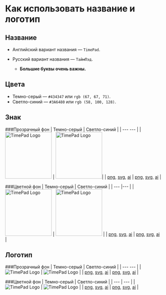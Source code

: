 Как использовать название и логотип
======
Название
------
* Английский вариант названия —  `TimePad`.
* Русский вариант названия — `ТаймПэд`.

  * **Большие буквы очень важны.**

Цвета
------
* Темно-серый — `#434347` или `rgb (67, 67, 71)`.
* Светло-синий — `#3A6480` или `rgb (58, 100, 128)`.

Знак
------
###Прозрачный фон
| Темно-серый | Светло-синий |
| --- --- |
| <img src="https://raw.githubusercontent.com/timepad/public/master/png/mini-logo-timepad-without-background-1.png" height="150" alt="TimePad Logo"> | <img src="https://raw.githubusercontent.com/timepad/public/master/png/mini-logo-timepad-without-background-2.png" height="150" alt="TimePad Logo">|
| [png](https://github.com/timepad/logo/blob/master/png/mini-logo-timepad-without-background-1.png), [svg](https://github.com/timepad/logo/blob/master/svg/mini-logo-timepad-without-background-1.svg), [ai](https://github.com/timepad/logo/blob/master/ai/mini-logo-timepad-without-background-1.ai) | [png](https://github.com/timepad/logo/blob/master/png/mini-logo-timepad-without-background-2.png), [svg](https://github.com/timepad/logo/blob/master/svg/mini-logo-timepad-without-background-2.svg), [ai](https://github.com/timepad/logo/blob/master/ai/mini-logo-timepad-without-background-2.ai) |

###Цветной фон
| Темно-серый | Светло-синий |
| --- |--- |
| <img src="https://raw.githubusercontent.com/timepad/public/master/png/mini-logo-timepad-with-background-1.png" height="150" alt="TimePad Logo"> | <img src="https://raw.githubusercontent.com/timepad/public/master/png/mini-logo-timepad-with-background-2.png" height="150" alt="TimePad Logo"> |
| [png](https://github.com/timepad/logo/blob/master/png/mini-logo-timepad-with-background-1.png), [svg](https://github.com/timepad/logo/blob/master/svg/mini-logo-timepad-with-background-1.svg), [ai](https://github.com/timepad/logo/blob/master/ai/mini-logo-timepad-with-background-1.ai) | [png](https://github.com/timepad/logo/blob/master/png/mini-logo-timepad-with-background-2.png), [svg](https://github.com/timepad/logo/blob/master/svg/mini-logo-timepad-with-background-2.svg), [ai](https://github.com/timepad/logo/blob/master/ai/mini-logo-timepad-with-background-2.ai) |

Логотип
------
###Прозрачный фон
| Темно-серый | Светло-синий |
| --- --- |
| <img src="https://raw.githubusercontent.com/timepad/public/master/png/logo-timepad-without-background-1.png" alt="TimePad Logo"> | <img src="https://raw.githubusercontent.com/timepad/public/master/png/logo-timepad-without-background-2.png" alt="TimePad Logo"> |
| [png](https://github.com/timepad/logo/blob/master/png/logo-timepad-without-background-1.png), [svg](https://github.com/timepad/logo/blob/master/svg/logo-timepad-without-background-1.svg), [ai](https://github.com/timepad/logo/blob/master/ai/logo-timepad-without-background-1.ai) | [png](https://github.com/timepad/logo/blob/master/png/logo-timepad-without-background-2.png), [svg](https://github.com/timepad/logo/blob/master/svg/logo-timepad-without-background-2.svg), [ai](https://github.com/timepad/logo/blob/master/ai/logo-timepad-without-background-2.ai) |

###Цветной фон
| Темно-серый | Светло-синий |
| --- | --- |
| <img src="https://raw.githubusercontent.com/timepad/public/master/png/logo-timepad-with-background-1.png" alt="TimePad Logo"> | <img src="https://raw.githubusercontent.com/timepad/public/master/png/logo-timepad-with-background-2.png" alt="TimePad Logo"> |
| [png](https://github.com/timepad/logo/blob/master/png/logo-timepad-with-background-1.png), [svg](https://github.com/timepad/logo/blob/master/svg/logo-timepad-with-background-1.svg), [ai](https://github.com/timepad/logo/blob/master/ai/logo-timepad-with-background-1.ai) | [png](https://github.com/timepad/logo/blob/master/png/logo-timepad-with-background-2.png), [svg](https://github.com/timepad/logo/blob/master/svg/logo-timepad-with-background-2.svg), [ai](https://github.com/timepad/logo/blob/master/ai/logo-timepad-with-background-2.ai) |
